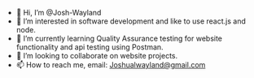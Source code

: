 - 👋 Hi, I’m @Josh-Wayland
- 👀 I’m interested in software development and like to use react.js and node.
- 🌱 I’m currently learning Quality Assurance testing for website functionality and api testing using Postman.
- 💞️ I’m looking to collaborate on website projects.
- 📫 How to reach me, email: Joshualwayland@gmail.com

<!---
Josh-Wayland/Josh-Wayland is a ✨ special ✨ repository because its `README.md` (this file) appears on your GitHub profile.
You can click the Preview link to take a look at your changes.
--->
